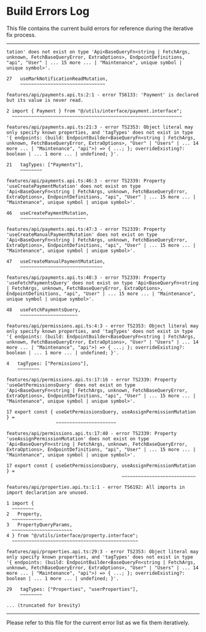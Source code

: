# Build Errors Log

This file contains the current build errors for reference during the iterative fix process.

---

```
tation' does not exist on type 'Api<BaseQueryFn<string | FetchArgs, unknown, FetchBaseQueryError, ExtraOptions>, EndpointDefinitions, "api", "User" | ... 15 more ... | "Maintenance", unique symbol | unique symbol>'.

27   useMarkNotificationReadMutation,
     ~~~~~~~~~~~~~~~~~~~~~~~~~~~~~~~

features/api/payments.api.ts:2:1 - error TS6133: 'Payment' is declared but its value is never read.

2 import { Payment } from "@/utils/interface/payment.interface";
  ~~~~~~~~~~~~~~~~~~~~~~~~~~~~~~~~~~~~~~~~~~~~~~~~~~~~~~~~~~~~~~

features/api/payments.api.ts:21:3 - error TS2353: Object literal may only specify known properties, and 'tagTypes' does not exist in type '{ endpoints: (build: EndpointBuilder<BaseQueryFn<string | FetchArgs, unknown, FetchBaseQueryError, ExtraOptions>, "User" | "Users" | ... 14 more ... | "Maintenance", "api">) => { ...; }; overrideExisting?: boolean | ... 1 more ... | undefined; }'.

21   tagTypes: ["Payments"],
     ~~~~~~~~

features/api/payments.api.ts:46:3 - error TS2339: Property 'useCreatePaymentMutation' does not exist on type 'Api<BaseQueryFn<string | FetchArgs, unknown, FetchBaseQueryError, ExtraOptions>, EndpointDefinitions, "api", "User" | ... 15 more ... | "Maintenance", unique symbol | unique symbol>'.

46   useCreatePaymentMutation,
     ~~~~~~~~~~~~~~~~~~~~~~~~

features/api/payments.api.ts:47:3 - error TS2339: Property 'useCreateManualPaymentMutation' does not exist on type 'Api<BaseQueryFn<string | FetchArgs, unknown, FetchBaseQueryError, ExtraOptions>, EndpointDefinitions, "api", "User" | ... 15 more ... | "Maintenance", unique symbol | unique symbol>'.

47   useCreateManualPaymentMutation,
     ~~~~~~~~~~~~~~~~~~~~~~~~~~~~~~

features/api/payments.api.ts:48:3 - error TS2339: Property 'useFetchPaymentsQuery' does not exist on type 'Api<BaseQueryFn<string | FetchArgs, unknown, FetchBaseQueryError, ExtraOptions>, EndpointDefinitions, "api", "User" | ... 15 more ... | "Maintenance", unique symbol | unique symbol>'.

48   useFetchPaymentsQuery,
     ~~~~~~~~~~~~~~~~~~~~~

features/api/permissions.api.ts:4:3 - error TS2353: Object literal may only specify known properties, and 'tagTypes' does not exist in type '{ endpoints: (build: EndpointBuilder<BaseQueryFn<string | FetchArgs, unknown, FetchBaseQueryError, ExtraOptions>, "User" | "Users" | ... 14 more ... | "Maintenance", "api">) => { ...; }; overrideExisting?: boolean | ... 1 more ... | undefined; }'.

4   tagTypes: ["Permissions"],
    ~~~~~~~~

features/api/permissions.api.ts:17:16 - error TS2339: Property 'useGetPermissionsQuery' does not exist on type 'Api<BaseQueryFn<string | FetchArgs, unknown, FetchBaseQueryError, ExtraOptions>, EndpointDefinitions, "api", "User" | ... 15 more ... | "Maintenance", unique symbol | unique symbol>'.

17 export const { useGetPermissionsQuery, useAssignPermissionMutation } =
                  ~~~~~~~~~~~~~~~~~~~~~~

features/api/permissions.api.ts:17:40 - error TS2339: Property 'useAssignPermissionMutation' does not exist on type 'Api<BaseQueryFn<string | FetchArgs, unknown, FetchBaseQueryError, ExtraOptions>, EndpointDefinitions, "api", "User" | ... 15 more ... | "Maintenance", unique symbol | unique symbol>'.

17 export const { useGetPermissionsQuery, useAssignPermissionMutation } =
                                          ~~~~~~~~~~~~~~~~~~~~~~~~~~~

features/api/properties.api.ts:1:1 - error TS6192: All imports in import declaration are unused.

1 import {
  ~~~~~~~~
2   Property,
  ~~~~~~~~~~~
3   PropertyQueryParams,
  ~~~~~~~~~~~~~~~~~~~~~~
4 } from "@/utils/interface/property.interface";
  ~~~~~~~~~~~~~~~~~~~~~~~~~~~~~~~~~~~~~~~~~~~~~~

features/api/properties.api.ts:29:3 - error TS2353: Object literal may only specify known properties, and 'tagTypes' does not exist in type '{ endpoints: (build: EndpointBuilder<BaseQueryFn<string | FetchArgs, unknown, FetchBaseQueryError, ExtraOptions>, "User" | "Users" | ... 14 more ... | "Maintenance", "api">) => { ...; }; overrideExisting?: boolean | ... 1 more ... | undefined; }'.

29   tagTypes: ["Properties", "userProperties"],
     ~~~~~~~~

... (truncated for brevity)
```

---

Please refer to this file for the current error list as we fix them iteratively.
